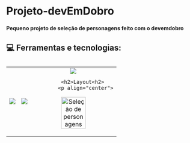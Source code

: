 # Projeto-devEmDobro
<h4>Pequeno projeto de seleção de personagens feito com o devemdobro<h4>
  
  <h2>💻 Ferramentas e tecnologias: <h2>
    <table align="center" style=" width: 60%" >
  <tr>
    <td align="center">
    <img  src="https://img.shields.io/badge/HTML5-E34F26?style=for-the-badge&logo=html5&logoColor=white">
    <td align="center">
   <img  src="https://img.shields.io/badge/CSS3-1572B6?style=for-the-badge&logo=css3&logoColor=white">
        <td align="center">
   <img  src="https://img.shields.io/badge/JavaScript-323330?style=for-the-badge&logo=javascript&logoColor=F7DF1E">
          
          <h2>Layout<h2>
            <p align="center">
<img src=https://imgur.com/a/dd56D7I
 style="width: 55%;" alt="Seleção de personagens">
</p>
